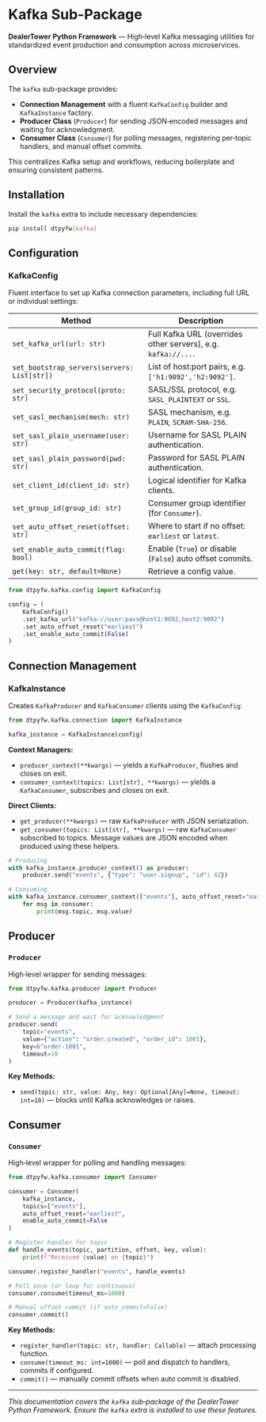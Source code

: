 # Kafka Sub-Package

**DealerTower Python Framework** — High‑level Kafka messaging utilities for standardized event production and consumption across microservices.

## Overview

The `kafka` sub-package provides:

* **Connection Management** with a fluent `KafkaConfig` builder and `KafkaInstance` factory.
* **Producer Class** (`Producer`) for sending JSON‑encoded messages and waiting for acknowledgment.
* **Consumer Class** (`Consumer`) for polling messages, registering per‑topic handlers, and manual offset commits.

This centralizes Kafka setup and workflows, reducing boilerplate and ensuring consistent patterns.

## Installation

Install the `kafka` extra to include necessary dependencies:

```bash
pip install dtpyfw[kafka]
```

## Configuration

### KafkaConfig

Fluent interface to set up Kafka connection parameters, including full URL or individual settings:

| Method                                      | Description                                                   |
| ------------------------------------------- | ------------------------------------------------------------- |
| `set_kafka_url(url: str)`                   | Full Kafka URL (overrides other servers), e.g. `kafka://...`. |
| `set_bootstrap_servers(servers: List[str])` | List of host\:port pairs, e.g. `['h1:9092','h2:9092']`.       |
| `set_security_protocol(proto: str)`         | SASL/SSL protocol, e.g. `SASL_PLAINTEXT` or `SSL`.            |
| `set_sasl_mechanism(mech: str)`             | SASL mechanism, e.g. `PLAIN`, `SCRAM-SHA-256`.                |
| `set_sasl_plain_username(user: str)`        | Username for SASL PLAIN authentication.                       |
| `set_sasl_plain_password(pwd: str)`         | Password for SASL PLAIN authentication.                       |
| `set_client_id(client_id: str)`             | Logical identifier for Kafka clients.                         |
| `set_group_id(group_id: str)`               | Consumer group identifier (for `Consumer`).                   |
| `set_auto_offset_reset(offset: str)`        | Where to start if no offset: `earliest` or `latest`.          |
| `set_enable_auto_commit(flag: bool)`        | Enable (`True`) or disable (`False`) auto offset commits.     |
| `get(key: str, default=None)`               | Retrieve a config value.                                      |

```python
from dtpyfw.kafka.config import KafkaConfig

config = (
    KafkaConfig()
    .set_kafka_url("kafka://user:pass@host1:9092,host2:9092")
    .set_auto_offset_reset("earliest")
    .set_enable_auto_commit(False)
)
```

## Connection Management

### KafkaInstance

Creates `KafkaProducer` and `KafkaConsumer` clients using the `KafkaConfig`:

```python
from dtpyfw.kafka.connection import KafkaInstance

kafka_instance = KafkaInstance(config)
```

**Context Managers:**

* `producer_context(**kwargs)` — yields a `KafkaProducer`, flushes and closes on exit.
* `consumer_context(topics: List[str], **kwargs)` — yields a `KafkaConsumer`, subscribes and closes on exit.

**Direct Clients:**

* `get_producer(**kwargs)` — raw `KafkaProducer` with JSON serialization.
* `get_consumer(topics: List[str], **kwargs)` — raw `KafkaConsumer` subscribed to topics.
Message values are JSON encoded when produced using these helpers.

```python
# Producing
with kafka_instance.producer_context() as producer:
    producer.send("events", {"type": "user.signup", "id": 42})

# Consuming
with kafka_instance.consumer_context(["events"], auto_offset_reset="earliest", enable_auto_commit=False) as consumer:
    for msg in consumer:
        print(msg.topic, msg.value)
```

## Producer

### `Producer`

High‑level wrapper for sending messages:

```python
from dtpyfw.kafka.producer import Producer

producer = Producer(kafka_instance)

# Send a message and wait for acknowledgment
producer.send(
    topic="events",
    value={"action": "order.created", "order_id": 1001},
    key=b"order-1001",
    timeout=10
)
```

**Key Methods:**

* `send(topic: str, value: Any, key: Optional[Any]=None, timeout: int=10)` — blocks until Kafka acknowledges or raises.

## Consumer

### `Consumer`

High‑level wrapper for polling and handling messages:

```python
from dtpyfw.kafka.consumer import Consumer

consumer = Consumer(
    kafka_instance,
    topics=["events"],
    auto_offset_reset="earliest",
    enable_auto_commit=False
)

# Register handler for topic
def handle_events(topic, partition, offset, key, value):
    print(f"Received {value} on {topic}")

consumer.register_handler("events", handle_events)

# Poll once (or loop for continuous)
consumer.consume(timeout_ms=1000)

# Manual offset commit (if auto_commit=False)
consumer.commit()
```

**Key Methods:**

* `register_handler(topic: str, handler: Callable)` — attach processing function.
* `consume(timeout_ms: int=1000)` — poll and dispatch to handlers, commits if configured.
* `commit()` — manually commit offsets when auto commit is disabled.

---

*This documentation covers the `kafka` sub‑package of the DealerTower Python Framework. Ensure the `kafka` extra is installed to use these features.*

